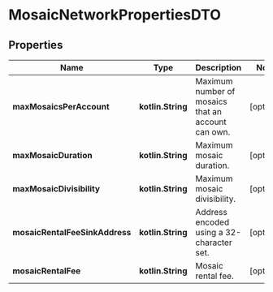 
# MosaicNetworkPropertiesDTO

## Properties
Name | Type | Description | Notes
------------ | ------------- | ------------- | -------------
**maxMosaicsPerAccount** | **kotlin.String** | Maximum number of mosaics that an account can own. |  [optional]
**maxMosaicDuration** | **kotlin.String** | Maximum mosaic duration. |  [optional]
**maxMosaicDivisibility** | **kotlin.String** | Maximum mosaic divisibility. |  [optional]
**mosaicRentalFeeSinkAddress** | **kotlin.String** | Address encoded using a 32-character set. |  [optional]
**mosaicRentalFee** | **kotlin.String** | Mosaic rental fee. |  [optional]



